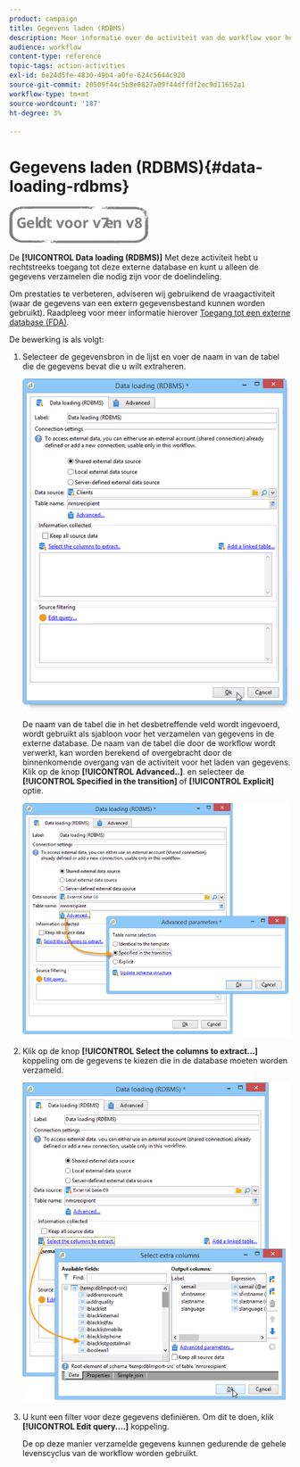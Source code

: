 ```yaml
---
product: campaign
title: Gegevens laden (RDBMS)
description: Meer informatie over de activiteit van de workflow voor het laden van gegevens (RDBMS)
audience: workflow
content-type: reference
topic-tags: action-activities
exl-id: 6e24d5fe-4830-49b4-a0fe-624c5644c920
source-git-commit: 20509f44c5b8e0827a09f44dffdf2ec9d11652a1
workflow-type: tm+mt
source-wordcount: '187'
ht-degree: 3%

---
```


# Gegevens laden (RDBMS){#data-loading-rdbms}

![](../../assets/common.svg)

De **[!UICONTROL Data loading (RDBMS)]** Met deze activiteit hebt u rechtstreeks toegang tot deze externe database en kunt u alleen de gegevens verzamelen die nodig zijn voor de doelindeling.

Om prestaties te verbeteren, adviseren wij gebruikend de vraagactiviteit (waar de gegevens van een extern gegevensbestand kunnen worden gebruikt). Raadpleeg voor meer informatie hierover [Toegang tot een externe database (FDA)](accessing-an-external-database--fda-.md).

De bewerking is als volgt:

1. Selecteer de gegevensbron in de lijst en voer de naam in van de tabel die de gegevens bevat die u wilt extraheren.

   ![](assets/s_advuser_wf_sgbd_sample_1.png)

   De naam van de tabel die in het desbetreffende veld wordt ingevoerd, wordt gebruikt als sjabloon voor het verzamelen van gegevens in de externe database. De naam van de tabel die door de workflow wordt verwerkt, kan worden berekend of overgebracht door de binnenkomende overgang van de activiteit voor het laden van gegevens. Klik op de knop **[!UICONTROL Advanced..]**. en selecteer de **[!UICONTROL Specified in the transition]** of **[!UICONTROL Explicit]** optie.

   ![](assets/s_advuser_wf_sgbd_sample_5.png)

1. Klik op de knop **[!UICONTROL Select the columns to extract...]** koppeling om de gegevens te kiezen die in de database moeten worden verzameld.

   ![](assets/s_advuser_wf_sgbd_sample_2.png)

1. U kunt een filter voor deze gegevens definiëren. Om dit te doen, klik **[!UICONTROL Edit query....]** koppeling.

   De op deze manier verzamelde gegevens kunnen gedurende de gehele levenscyclus van de workflow worden gebruikt.
